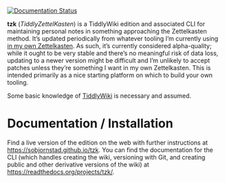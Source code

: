 [![Documentation Status](https://readthedocs.org/projects/tzk/badge/?version=latest)](https://tzk.readthedocs.io/en/latest/?badge=latest)

**tzk** (*TiddlyZettelKasten*)
    is a TiddlyWiki edition and associated CLI
    for maintaining personal notes
    in something approaching the Zettelkasten method.
It’s updated periodically from whatever tooling I’m currently using
    [in my own Zettelkasten](https://zettelkasten.sorenbjornstad.com).
As such, it’s currently considered alpha-quality;
    while it ought to be very stable and there’s no meaningful risk of data loss,
    updating to a newer version might be difficult
    and I’m unlikely to accept patches
    unless they’re something I want in my own Zettelkasten.
This is intended primarily as a nice starting platform
    on which to build your own tooling.

Some basic knowledge of [TiddlyWiki](https://tiddlywiki.com)
    is necessary and assumed.


Documentation / Installation
============================

Find a live version of the edition on the web with further instructions
    at https://sobjornstad.github.io/tzk.
You can find the documentation for the CLI
    (which handles creating the wiki,
     versioning with Git,
     and creating public and other derivative versions of the wiki)
    at https://readthedocs.org/projects/tzk/.

